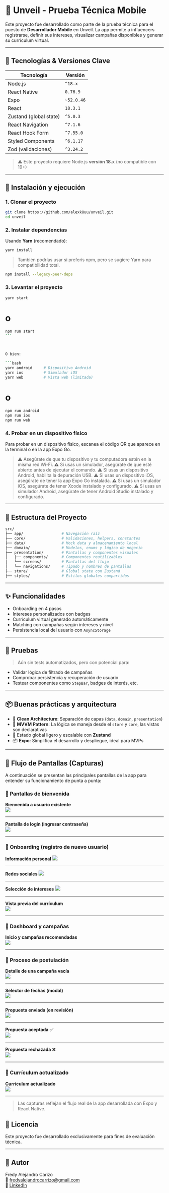 # 📱 Unveil - Prueba Técnica Mobile

Este proyecto fue desarrollado como parte de la prueba técnica para el puesto de **Desarrollador Mobile** en Unveil. La app permite a influencers registrarse, definir sus intereses, visualizar campañas disponibles y generar su currículum virtual.

---

## 🧰 Tecnologías & Versiones Clave

| Tecnología             | Versión    |
| ---------------------- | ---------- |
| Node.js                | `^18.x`    |
| React Native           | `0.76.9`   |
| Expo                   | `~52.0.46` |
| React                  | `18.3.1`   |
| Zustand (global state) | `^5.0.3`   |
| React Navigation       | `^7.1.6`   |
| React Hook Form        | `^7.55.0`  |
| Styled Components      | `^6.1.17`  |
| Zod (validaciones)     | `^3.24.2`  |

> ⚠️ Este proyecto requiere Node.js **versión 18.x** (no compatible con 19+)

---

## 🚀 Instalación y ejecución

### 1. Clonar el proyecto

```bash
git clone https://github.com/alexk8uu/unveil.git
cd unveil
```

### 2. Instalar dependencias

Usando **Yarn** (recomendado):

```bash
yarn install
```

> También podrías usar si preferís npm, pero se sugiere Yarn para compatibilidad total.

```bash
npm install --legacy-peer-deps
```

### 3. Levantar el proyecto

```bash
yarn start
```

# o

````bash
npm run start
```



O bien:

```bash
yarn android     # Dispositivo Android
yarn ios         # Simulador iOS
yarn web         # Vista web (limitada)
````

# o

```bash
npm run android
npm run ios
npm run web
```

### 4. Probar en un dispositivo físico

Para probar en un dispositivo físico, escanea el código QR que aparece en la terminal o en la app Expo Go.

> ⚠️ Asegúrate de que tu dispositivo y tu computadora estén en la misma red Wi-Fi.
> ⚠️ Si usas un simulador, asegúrate de que esté abierto antes de ejecutar el comando.
> ⚠️ Si usas un dispositivo Android, habilita la depuración USB.
> ⚠️ Si usas un dispositivo iOS, asegúrate de tener la app Expo Go instalada.
> ⚠️ Si usas un simulador iOS, asegúrate de tener Xcode instalado y configurado.
> ⚠️ Si usas un simulador Android, asegúrate de tener Android Studio instalado y configurado.

---

## 📁 Estructura del Proyecto

```bash
src/
├── app/                 # Navegación raíz
├── core/                # Validaciones, helpers, constantes
├── data/                # Mock data y almacenamiento local
├── domain/              # Modelos, enums y lógica de negocio
├── presentation/        # Pantallas y componentes visuales
│   ├── components/      # Componentes reutilizables
│   └── screens/         # Pantallas del flujo
│   └── navigations/     # Tipado y nombres de pantallas
├── store/               # Global state con Zustand
├── styles/              # Estilos globales compartidos
```

---

## ✨ Funcionalidades

- Onboarding en 4 pasos
- Intereses personalizados con badges
- Currículum virtual generado automáticamente
- Matching con campañas según intereses y nivel
- Persistencia local del usuario con `AsyncStorage`

---

## 🧪 Pruebas

> Aún sin tests automatizados, pero con potencial para:

- Validar lógica de filtrado de campañas
- Comprobar persistencia y recuperación de usuario
- Testear componentes como `StepBar`, badges de interés, etc.

---

## 📦 Buenas prácticas y arquitectura

- 🧱 **Clean Architecture**: Separación de capas (`data`, `domain`, `presentation`)
- 🧠 **MVVM Pattern**: La lógica se maneja desde el `store` y `core`, las vistas son declarativas
- 🌱 Estado global ligero y escalable con **Zustand**
- 📦 **Expo**: Simplifica el desarrollo y despliegue, ideal para MVPs

---

## 📸 Flujo de Pantallas (Capturas)

A continuación se presentan las principales pantallas de la app para entender su funcionamiento de punta a punta:

### 👋 Pantallas de bienvenida

**Bienvenida a usuario existente**  
 ![](./assets/screenshots/11_welcome_logged.jpeg)

---

**Pantalla de login (ingresar contraseña)**  
 ![](./assets/screenshots/12_welcome_login.jpeg)

---

### 🔄 Onboarding (registro de nuevo usuario)

**Información personal**
![](./assets/screenshots/01_onboarding_info.jpeg)

---

**Redes sociales**
![](./assets/screenshots/02_onboarding_socials.jpeg)

---

**Selección de intereses**
![](./assets/screenshots/03_onboarding_interests.jpeg)

---

**Vista previa del currículum**  
 ![](./assets/screenshots/04_curriculum_preview.jpeg)

---

### 🧭 Dashboard y campañas

**Inicio y campañas recomendadas**  
 ![](./assets/screenshots/05_dashboard.jpeg)

---

### 🎯 Proceso de postulación

**Detalle de una campaña vacía**  
 ![](./assets/screenshots/06_offer_details_empty.jpeg)

---

**Selector de fechas (modal)**  
 ![](./assets/screenshots/07_date_picker.jpeg)

---

**Propuesta enviada (en revisión)**  
 ![](./assets/screenshots/08_offer_proposed.jpeg)

---

**Propuesta aceptada** ✅  
 ![](./assets/screenshots/10_offer_accepted.jpeg)

---

**Propuesta rechazada** ❌  
 ![](./assets/screenshots/09_offer_rejected.jpeg)

---

### 📄 Currículum actualizado

**Currículum actualizado**  
 ![](./assets/screenshots/13_curriculum_updated.jpeg)

---

> Las capturas reflejan el flujo real de la app desarrollada con Expo y React Native.

## 📄 Licencia

Este proyecto fue desarrollado exclusivamente para fines de evaluación técnica.

---

## 👤 Autor

Fredy Alejandro Carizo  
📧 [fredyalejandrocarrizo@gmail.com](mailto:fredyalejandrocarrizo@gmail.com)  
💼 [LinkedIn](https://linkedin.com/in/alexk8uu)
